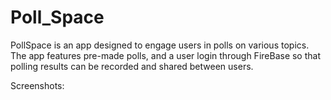 # Poll_Space

PollSpace is an app designed to engage users in polls on various topics. The app features pre-made polls, and a user login through FireBase so that polling results can be recorded and shared between users.

Screenshots:


